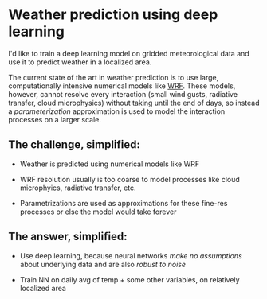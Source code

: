 # Weather prediction using deep learning

I'd like to train a deep learning model on gridded meteorological data and use it to predict weather in a localized area.

The current state of the art in weather prediction is to use large, computationally intensive numerical models like [WRF](https://www.mmm.ucar.edu/weather-research-and-forecasting-model). These models, however, cannot resolve every interaction (small wind gusts, radiative transfer, cloud microphysics) without taking until the end of days, so instead a *parameterization* approximation is used to model the interaction processes on a larger scale.

## The challenge, simplified:

- Weather is predicted using numerical models like WRF

- WRF resolution usually is too coarse to model processes like cloud microphyics, radiative transfer, etc.

- Parametrizations are used as approximations for these fine-res processes or else the model would take forever

## The answer, simplified:

- Use deep learning, because neural networks *make no assumptions* about underlying data and are also *robust to noise*

- Train NN on daily avg of temp + some other variables, on relatively localized area